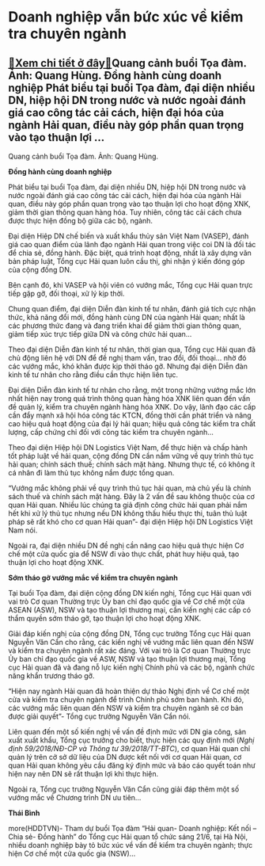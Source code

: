 Doanh nghiệp vẫn bức xúc về kiểm tra chuyên ngành
=================================================

[:gift:Xem chi tiết ở đây:gift:](https://hddtvn.com/doanh-nghiep-van-buc-xuc-ve-kiem-tra-chuyen-nganh/)Quang cảnh buổi Tọa đàm. Ảnh: Quang Hùng. Đồng hành cùng doanh nghiệp Phát biểu tại buổi Tọa đàm, đại diện nhiều DN, hiệp hội DN trong nước và nước ngoài đánh giá cao công tác cải cách, hiện đại hóa của ngành Hải quan, điều này góp phần quan trọng vào tạo thuận lợi …
---------------------------------------------------------------------------------------------------------------------------------------------------------------------------------------------------------------------------------------------------------------------------







 






 Quang cảnh buổi Tọa đàm. Ảnh: Quang Hùng. 


**Đồng hành cùng doanh nghiệp**


Phát biểu tại buổi Tọa đàm, đại diện nhiều DN, hiệp hội DN trong nước và nước ngoài đánh giá cao công tác cải cách, hiện đại hóa của ngành Hải quan, điều này góp phần quan trọng vào tạo thuận lợi cho hoạt động XNK, giảm thời gian thông quan hàng hóa. Tuy nhiên, công tác cải cách chưa được thực hiện đồng bộ giữa các bộ, ngành.


Đại diện Hiệp DN chế biến và xuất khẩu thủy sản Việt Nam (VASEP), đánh giá cao quan điểm của lãnh đạo ngành Hải quan trong việc coi DN là đối tác để chia sẻ, đồng hành. Đặc biệt, quá trình hoạt động, nhất là xây dựng văn bản pháp luật, Tổng cục Hải quan luôn cầu thị, ghi nhận ý kiến đóng góp của cộng đồng DN. 


Bên cạnh đó, khi VASEP và hội viên có vướng mắc, Tổng cục Hải quan trực tiếp gặp gỡ, đối thoại, xử lý kịp thời.


Chung quan điểm, đại diện Diễn đàn kinh tế tư nhân, đánh giá tích cực nhận thức, khả năng đổi mới, đồng hành cùng DN của ngành Hải quan; nhất là các phương thức đang và đang triển khai để giảm thời gian thông quan, giảm tiếp xúc trực tiếp giữa DN và công chức hải quan… 


Theo đại diện Diễn đàn kinh tế tư nhân, thời gian qua, Tổng cục Hải quan đã chủ động liên hệ với DN để đề nghị tham vấn, trao đổi, đối thoại… nhờ đó các vướng mắc, khó khăn được kịp thời tháo gỡ. Nhưng đại diện Diễn đàn kinh tế tư nhân cho rằng điều cần thực hiện liên tục.


Đại diện Diễn đàn kinh tế tư nhân cho rằng, một trong những vướng mắc lớn nhất hiện nay trong quá trình thông quan hàng hóa XNK liên quan đến vấn đề quản lý, kiểm tra chuyên ngành hàng hóa XNK. Do vậy, lãnh đạo các cấp cần đẩy mạnh xã hội hóa công tác KTCN, đồng thời cần phát triển và nâng cao hiệu quả hoạt động của đại lý hải quan; hiệu quả công tác kiểm tra chất lượng, cấp chứng chỉ đối với công tác kiểm tra chuyên ngành… 


Theo đại diện Hiệp hội DN Logistics Việt Nam, để thực hiện và chấp hành tốt pháp luật về hải quan, cộng đồng DN cần nắm vững về quy trình thủ tục hải quan; chính sách thuế; chính sách mặt hàng. Nhưng thực tế, có không ít cá nhân đi làm thủ tục không nắm được tổng quan.


“Vướng mắc không phải về quy trình thủ tục hải quan, mà chủ yếu là chính sách thuế và chính sách mặt hàng. Đây là 2 vấn đề sau không thuộc của cơ quan Hải quan. Nhiều lúc chúng ta giả định công chức hải quan phải nắm hết khi xử lý thủ tục nhưng nếu DN không thấu hiểu thực thi, tuân thủ luật pháp sẽ rất khó cho cơ quan Hải quan”- đại diện Hiệp hội DN Logistics Việt Nam nói.


Ngoài ra, đại diện nhiều DN đề nghị cần nâng cao hiệu quả thực hiện Cơ chế một cửa quốc gia để NSW đi vào thực chất, phát huy hiệu quả, tạo thuận lợi cho hoạt động XNK.


**Sớm tháo gỡ vướng mắc về kiểm tra chuyên ngành**


Tại buổi Tọa đàm, đại diện cộng đồng DN kiến nghị, Tổng cục Hải quan với vai trò Cơ quan Thường trực Ủy ban chỉ đạo quốc gia về Cơ chế một cửa ASEAN (ASW), NSW và tạo thuận lợi thương mại, cần kiến nghị các cấp có thẩm quyền sớm tháo gỡ, tạo thuận lợi cho hoạt động XNK.


Giải đáp kiến nghị của cộng đồng DN, Tổng cục trưởng Tổng cục Hải quan Nguyễn Văn Cẩn cho rằng, các kiến nghị về vướng mắc liên quan đến NSW và kiểm tra chuyên ngành rất xác đáng. Với vai trò là Cơ quan Thường trực Ủy ban chỉ đạo quốc gia về ASW, NSW và tạo thuận lợi thương mại, Tổng cục Hải quan đã và đang nỗ lực kiến nghị Chính phủ và các bộ, ngành chức năng khẩn trương tháo gỡ.


“Hiện nay ngành Hải quan đã hoàn thiện dự thảo Nghị định về Cơ chế một cửa và kiểm tra chuyên ngành để trình Chính phủ sớm ban hành. Khi đó, các vướng mắc liên quan đến NSW và kiểm tra chuyên ngành sẽ cơ bản được giải quyết”- Tổng cục trưởng Nguyễn Văn Cẩn nói.


Liên quan đến một số kiến nghị về vấn đề định mức với DN gia công, sản xuất xuất khẩu, Tổng cục trưởng cho biết, thực hiện các quy định mới (*Nghị định 59/2018/NĐ-CP và Thông tư 39/2018/TT-BTC*), cơ quan Hải quan chỉ quản lý trên cở sở dữ liệu của DN được kết nối với cơ quan Hải quan, cơ quan Hải quan không yêu cầu đăng ký định mức và báo cáo quyết toán như hiện nay nên DN sẽ rất thuận lợi khi thực hiện.


Ngoài ra, Tổng cục trưởng Nguyễn Văn Cẩn cũng giải đáp thêm một số vướng mắc về Chương trình DN ưu tiên…






**Thái Bình**



more(HDDTVN)- Tham dự buổi Tọa đàm “Hải quan- Doanh nghiệp: Kết nối – Chia sẻ- Đồng hành” do Tổng cục Hải quan tổ chức sáng 21/6, tại Hà Nội, nhiều doanh nghiệp bày tỏ bức xúc về vấn đề kiểm tra chuyên ngành; thực hiện Cơ chế một cửa quốc gia (NSW)…

